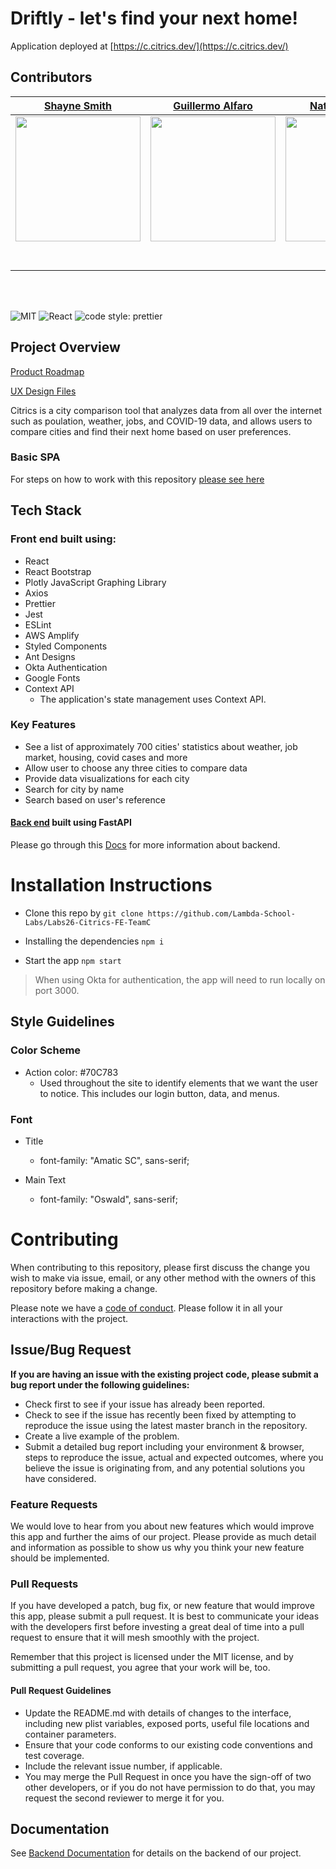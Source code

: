 # Driftly - let's find your next home!

Application deployed at [https://c.citrics.dev/](https://c.citrics.dev/)

## Contributors

|                                                       [Shayne Smith](https://github.com/shayne-smith)                                                        |                                                      [Guillermo Alfaro](https://github.com/galfarotolon)                                                       |                                                       [Nathan Nguyen](https://github.com/NathanNNguyen)                                                        |
| :-------------------------------------------------------------------------------------------------------------------------------------------: | :-----------------------------------------------------------------------------------------------------------------------------------------: | :-------------------------------------------------------------------------------------------------------------------------------------------: |
| [<img src="https://ca.slack-edge.com/ESZCHB482-W0123RTM51V-bf749dc3288f-512" width = "200" />](https://github.com/) | [<img src="https://ca.slack-edge.com/ESZCHB482-W0123RTV5QX-3ba8de22b37c-512" width = "200" />](https://github.com/) | [<img src="https://ca.slack-edge.com/ESZCHB482-W012QNUUE6Q-79b5f4d3d5d8-512" width = "200" />](https://github.com/) |
|                                [<img src="https://github.com/favicon.ico" width="15"> ](https://github.com/shayne-smith)                                |                            [<img src="https://github.com/favicon.ico" width="15"> ](https://github.com/galfarotolon)                             |                          [<img src="https://github.com/favicon.ico" width="15"> ](https://github.com/NathanNNguyen)                           |
|                 [ <img src="https://static.licdn.com/sc/h/al2o9zrvru7aqj8e1x2rzsrca" width="15"> ](https://www.linkedin.com/in/shayne-smith1)                 |                [ <img src="https://static.licdn.com/sc/h/al2o9zrvru7aqj8e1x2rzsrca" width="15"> ](https://www.linkedin.com/in/guillermo-alfaro)                |                 [ <img src="https://static.licdn.com/sc/h/al2o9zrvru7aqj8e1x2rzsrca" width="15"> ](https://www.linkedin.com/in/nathannnguyen)                 |

<br>
<br>

![MIT](https://img.shields.io/packagist/l/doctrine/orm.svg)
![React](https://img.shields.io/badge/react-v16.7.0--alpha.2-blue.svg)
![code style: prettier](https://img.shields.io/badge/code_style-prettier-ff69b4.svg?style=flat-square)

## Project Overview

[Product Roadmap](https://www.notion.so/Citrics-Roadmap-98a5614b708745ccae4ca55960ea8e1b)

[UX Design Files](https://www.figma.com/file/SuHUelhKGOOHyHmfgcXPrG/Identity?node-id=0%3A1)

Citrics is a city comparison tool that analyzes data from all over the internet such as poulation, weather, jobs, and COVID-19 data, and allows users to compare cities and find their next home based on user preferences. 

### Basic SPA

For steps on how to work with this repository [please see here](https://docs.labs.lambdaschool.com/labs-spa-starter/)

## Tech Stack

### Front end built using:

- React
- React Bootstrap
- Plotly JavaScript Graphing Library
- Axios
- Prettier
- Jest
- ESLint
- AWS Amplify
- Styled Components
- Ant Designs
- Okta Authentication
- Google Fonts
- Context API
  - The application's state management uses Context API.

### Key Features

- See a list of approximately 700 cities' statistics about weather, job market, housing, covid cases and more
- Allow user to choose any three cities to compare data
- Provide data visualizations for each city
- Search for city by name
- Search based on user's reference

#### [Back end](http://driftly-ds-api.eba-pqp2r6up.us-east-2.elasticbeanstalk.com/#/default) built using FastAPI

Please go through this [Docs](https://github.com/Lambda-School-Labs/Labs26-Citrics-DS-TeamC) for more information about backend.

# Installation Instructions
- Clone this repo by `git clone https://github.com/Lambda-School-Labs/Labs26-Citrics-FE-TeamC`

- Installing the dependencies `npm i`

- Start the app `npm start`

> When using Okta for authentication, the app will need to run locally on port 3000.

## Style Guidelines

### Color Scheme

- Action color: #70C783
  - Used throughout the site to identify elements that we want the user to notice. This includes our login button, data, and menus.

### Font
- Title
  - font-family: "Amatic SC", sans-serif;

- Main Text
  - font-family: "Oswald", sans-serif;

# Contributing

When contributing to this repository, please first discuss the change you wish to make via issue, email, or any other method with the owners of this repository before making a change.

Please note we have a [code of conduct](./CODE_OF_CONDUCT.md). Please follow it in all your interactions with the project.

## Issue/Bug Request

**If you are having an issue with the existing project code, please submit a bug report under the following guidelines:**

- Check first to see if your issue has already been reported.
- Check to see if the issue has recently been fixed by attempting to reproduce the issue using the latest master branch in the repository.
- Create a live example of the problem.
- Submit a detailed bug report including your environment & browser, steps to reproduce the issue, actual and expected outcomes, where you believe the issue is originating from, and any potential solutions you have considered.

### Feature Requests

We would love to hear from you about new features which would improve this app and further the aims of our project. Please provide as much detail and information as possible to show us why you think your new feature should be implemented.

### Pull Requests

If you have developed a patch, bug fix, or new feature that would improve this app, please submit a pull request. It is best to communicate your ideas with the developers first before investing a great deal of time into a pull request to ensure that it will mesh smoothly with the project.

Remember that this project is licensed under the MIT license, and by submitting a pull request, you agree that your work will be, too.

#### Pull Request Guidelines

- Update the README.md with details of changes to the interface, including new plist variables, exposed ports, useful file locations and container parameters.
- Ensure that your code conforms to our existing code conventions and test coverage.
- Include the relevant issue number, if applicable.
- You may merge the Pull Request in once you have the sign-off of two other developers, or if you do not have permission to do that, you may request the second reviewer to merge it for you.

## Documentation

See [Backend Documentation](http://driftly-ds-api.eba-pqp2r6up.us-east-2.elasticbeanstalk.com/#/default) for details on the backend of our project.
